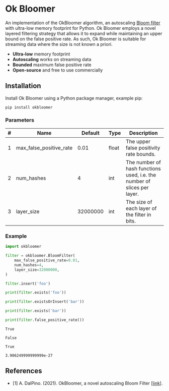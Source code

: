 # Ok Bloomer
An implementation of the OkBloomer algorithm, an autoscaling [Bloom filter](https://en.wikipedia.org/wiki/Bloom_filter) with ultra-low memory footprint for Python. Ok Bloomer employs a novel layered filtering strategy that allows it to expand while maintaining an upper bound on the false positive rate. As such, Ok Bloomer is suitable for streaming data where the size is not known a priori.

- **Ultra-low** memory footprint
- **Autoscaling** works on streaming data
- **Bounded** maximum false positive rate
- **Open-source** and free to use commercially

## Installation
Install Ok Bloomer using a Python package manager, example pip:

```
pip install okbloomer
```

### Parameters
| # | Name | Default | Type | Description |
|---|---|---|---|---|
| 1 | max_false_positive_rate | 0.01 | float | The upper false positivity rate bounds. |
| 2 | num_hashes | 4 | int | The number of hash functions used, i.e. the number of slices per layer. |
| 3 | layer_size | 32000000 | int | The size of each layer of the filter in bits. |

### Example

```python
import okbloomer

filter = okbloomer.BloomFilter(
    max_false_positive_rate=0.01,
    num_hashes=4,
    layer_size=32000000,
)

filter.insert('foo')

print(filter.exists('foo'))

print(filter.existsOrInsert('bar'))

print(filter.exists('bar'))

print(filter.false_positive_rate())
```

```
True 

False

True

3.906249999999999e-27
```

## References
- [1] A. DalPino. (2021). OkBloomer, a novel autoscaling Bloom Filter [[link](https://github.com/andrewdalpino/OkBloomer)].
